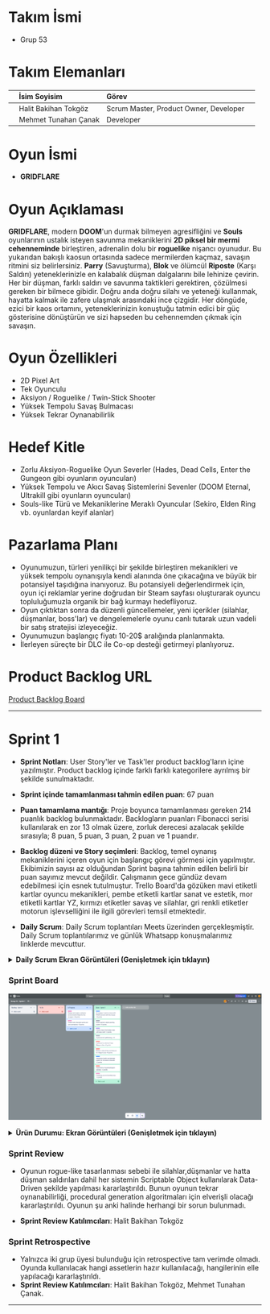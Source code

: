 # Takım İsmi
<!-- Takım isminizi buraya yazın. -->
<!-- Örnek: Imagine 4 -->
- Grup 53

<!--# Takım Logosu
<!-- Takım logonuzun bir resmini buraya ekleyin. -->
<!-- Örnek: ![Takım Logosu](link/to/your/logo.png) -->


# Takım Elemanları

| | İsim Soyisim | Görev | |
| :--- | :--- | :--- | :--- |
| <!-- Profil Fotoğrafı --> | Halit Bakihan Tokgöz | Scrum Master, Product Owner, Developer | <!-- Sosyal Medya Linki --> |
| <!-- Profil Fotoğrafı --> | Mehmet Tunahan Çanak | Developer | <!-- Sosyal Medya Linki --> |


# Oyun İsmi
<!-- Oyunun ismini buraya yazın. -->
<!-- Örnek: The Ghost of Anna -->
- **GRIDFLARE**

<!--# Oyun Logosu
<!-- Oyun logonuzun bir resmini buraya ekleyin. -->
<!-- Örnek: ![Oyun Logosu](link/to/your/gamelogo.png) -->


# Oyun Açıklaması
**GRIDFLARE**, modern **DOOM**'un durmak bilmeyen agresifliğini ve **Souls** oyunlarının ustalık isteyen savunma mekaniklerini **2D piksel bir mermi cehenneminde** birleştiren, adrenalin dolu bir **roguelike** nişancı oyunudur. Bu yukarıdan bakışlı kaosun ortasında sadece mermilerden kaçmaz, savaşın ritmini siz belirlersiniz. **Parry** (Savuşturma), **Blok** ve ölümcül **Riposte** (Karşı Saldırı) yeteneklerinizle en kalabalık düşman dalgalarını bile lehinize çevirin.
Her bir düşman, farklı saldırı ve savunma taktikleri gerektiren, çözülmesi gereken bir bilmece gibidir. Doğru anda doğru silahı ve yeteneği kullanmak, hayatta kalmak ile zafere ulaşmak arasındaki ince çizgidir. Her döngüde, ezici bir kaos ortamını, yeteneklerinizin konuştuğu tatmin edici bir güç gösterisine dönüştürün ve sizi hapseden bu cehennemden çıkmak için savaşın.

<!--## Oyun Hikayesi
<!-- Oyununuzun detaylı hikayesini buraya yazın. -->


# Oyun Özellikleri
<!-- Oyunun temel özelliklerini listeleyin. -->
- 2D Pixel Art
- Tek Oyunculu
- Aksiyon / Roguelike / Twin-Stick Shooter
- Yüksek Tempolu Savaş Bulmacası
- Yüksek Tekrar Oynanabilirlik

# Hedef Kitle
<!-- Oyununuzun hedef kitlesini listeleyin. -->
- Zorlu Aksiyon-Roguelike Oyun Severler (Hades, Dead Cells, Enter the Gungeon gibi oyunların oyuncuları)
- Yüksek Tempolu ve Akıcı Savaş Sistemlerini Sevenler (DOOM Eternal, Ultrakill gibi oyunların oyuncuları)
- Souls-like Türü ve Mekaniklerine Meraklı Oyuncular (Sekiro, Elden Ring vb. oyunlardan keyif alanlar)

# Pazarlama Planı
<!-- Pazarlama ve satış stratejilerinizi buraya listeleyin. -->
- Oyunumuzun, türleri yenilikçi bir şekilde birleştiren mekanikleri ve yüksek tempolu oynanışıyla kendi alanında öne çıkacağına ve büyük bir potansiyel taşıdığına inanıyoruz. Bu potansiyeli değerlendirmek için, oyun içi reklamlar yerine doğrudan bir Steam sayfası oluşturarak oyuncu topluluğumuzla organik bir bağ kurmayı hedefliyoruz.
- Oyun çıktıktan sonra da düzenli güncellemeler, yeni içerikler (silahlar, düşmanlar, boss'lar) ve dengelemelerle oyunu canlı tutarak uzun vadeli bir satış stratejisi izleyeceğiz.
- Oyunumuzun başlangıç fiyatı 10-20$ aralığında planlanmakta.
- İlerleyen süreçte bir DLC ile Co-op desteği getirmeyi planlıyoruz.

# Product Backlog URL
<!-- Product Backlog'unuza ait linki buraya ekleyin. -->
[Product Backlog Board](https://trello.com/b/ksmYSObB/group-53-product-backlog)


---
# Sprint 1

- **Sprint Notları**: User Story'ler ve Task'ler product backlog'ların içine yazılmıştır. Product backlog içinde farklı farklı kategorilere ayrılmış bir şekilde sunulmaktadır. 
 <!-- Sprint notlarınızı buraya yazın. (Örnek: User Story'ler product backlog içine yazılmıştır...) -->

- **Sprint içinde tamamlanması tahmin edilen puan**: 67 puan
 <!-- Tahmini puanı buraya yazın. -->

- **Puan tamamlama mantığı**: Proje boyunca tamamlanması gereken 214 puanlık backlog bulunmaktadır. Backlogların puanları Fibonacci serisi kullanılarak en zor 13 olmak üzere, zorluk derecesi azalacak şekilde sırasıyla; 8 puan, 5 puan, 3 puan, 2 puan ve 1 puandır.
<!-- Puanlama mantığınızı buraya açıklayın. -->

- **Backlog düzeni ve Story seçimleri**: Backlog, temel oynanış mekaniklerini içeren oyun için başlangıç görevi görmesi için yapılmıştır. Ekibimizin sayısı az olduğundan Sprint başına tahmin edilen belirli bir puan sayımız mevcut değildir. Çalışmanın gece gündüz devam edebilmesi için esnek tutulmuştur. Trello Board'da gözüken mavi etiketli kartlar oyuncu mekanikleri, pembe etiketli kartlar sanat ve estetik, mor etiketli kartlar YZ, kırmızı etiketler savaş ve silahlar, gri renkli etiketler motorun işlevselliğini ile ilgili görevleri temsil etmektedir.
 <!-- Backlog düzeninizi ve seçim kriterlerinizi buraya yazın. -->

- **Daily Scrum**: Daily Scrum toplantıları Meets üzerinden gerçekleşmiştir. Daily Scrum toplantılarımız ve günlük Whatsapp konuşmalarımız linklerde mevcuttur.
<details>
<summary><strong>Daily Scrum Ekran Görüntüleri (Genişletmek için tıklayın)</strong></summary>
  
  <!-- Bu alana oyunun mevcut durumuna ait ekran görüntülerini ekleyin. -->
  ![Sprint 1 - Daily Scrum](Assets/Docs/ReadmeFiles/DailyScrums/Sprint1Meets.jpeg)
  ![Sprint 1 - Daily Scrum](Assets/Docs/ReadmeFiles/DailyScrums/WhatsappMovement.jpeg)
  ![Sprint 1 - Daily Scrum](Assets/Docs/ReadmeFiles/DailyScrums/WhatsappPath.jpeg)
  
</details>


### Sprint Board
<!-- Sprint board'unuzun ekran görüntüsünü buraya ekleyin. -->
![Sprint Board Screenshot](Assets/Docs/ReadmeFiles/TrelloBacklog.png)

<details>
<summary><strong>Ürün Durumu: Ekran Görüntüleri (Genişletmek için tıklayın)</strong></summary>
  
  <!-- Bu alana oyunun mevcut durumuna ait ekran görüntülerini ekleyin. -->
  ![Hareket Gif](Assets/Docs/ReadmeFiles/MoveAndShoot.gif)
  ![Pathfinding Gif](Assets/Docs/ReadmeFiles/Pathfinding.gif)
  ![Weapon SO ekran görüntüsü](Assets/Docs/ReadmeFiles/WeaponSO.png)
  ![Object Pooler ekran görüntüsü](Assets/Docs/ReadmeFiles/ObjectPooler.png)
  
</details>

### Sprint Review
- Oyunun rogue-like tasarlanması sebebi ile silahlar,düşmanlar ve hatta düşman saldırıları dahil her sistemin Scriptable Object kullanılarak Data-Driven şekilde yapılması kararlaştırıldı. Bunun oyunun tekrar oynanabilirliği, procedural generation algoritmaları için elverişli olacağı kararlaştırıldı. Oyunun şu anki halinde herhangi bir sorun bulunmadı.
 <!-- Sprint review toplantısının özetini buraya yazın. -->
- **Sprint Review Katılımcıları**: Halit Bakihan Tokgöz  <!-- Katılımcıların isimlerini buraya yazın. -->

### Sprint Retrospective
- Yalnızca iki grup üyesi bulunduğu için retrospective tam verimde olmadı. Oyunda kullanılacak hangi assetlerin hazır kullanılacağı, hangilerinin elle yapılacağı kararlaştırıldı.
- **Sprint Review Katılımcıları**: Halit Bakihan Tokgöz, Mehmet Tunahan Çanak.


---
